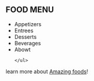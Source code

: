 <!DOCTYPE html>
<html lang="en">

<head>
 <meta charset="UTF-8">
 <meta http-equiv="X - UA-Compatible "content="IE=edge">
 <meta name="viewport" content="width= device-width,intial - scale=1.0">
 <title>FOOD MENU</title>
 <link rel="Stylesheet" href="style.css">

</head>
<body>
  <nav>
    <h2>FOOD MENU</h2>
    <ul>
      <li><a hreaf="One.html">Appetizers</a></li>
      <li><a hreaf="two.html">Entrees</a></li>
      <li><a hreaf="three.html">Desserts</a></li>
      <li><a hreaf="four.html">Beverages</a></li>
      <li><a hreaf="five.html">Abowt</a></li>
      
    </ul>
  </nav>
  <p> learn more about <a href =https://www.cnn.com/travel/article/world-best-food-dishes/index.html>Amazing foods</a>! </p>
</body>
</html>
